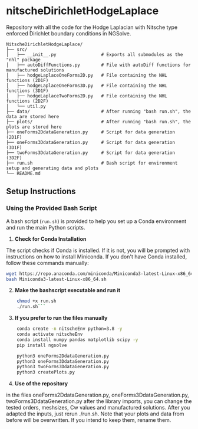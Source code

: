 # nitscheDirichletHodgeLaplace
Repository with all the code for the Hodge Laplacian with Nitsche type enforced Dirichlet boundary conditions in NGSolve.
```
NitscheDirichletHodgeLaplace/
├── src/
│   ├── __init__.py                 # Exports all submodules as the "nhl" package
│   ├── autoDiffFunctions.py        # File with autoDiff functions for manufactured solutions
│   ├── hodgeLaplaceOneForms2D.py   # File containing the NHL functions (2D1F)
│   ├── hodgeLaplaceOneForms3D.py   # File containing the NHL functions (3D1F)
│   ├── hodgeLaplaceTwoForms2D.py   # File containing the NHL functions (2D2F)
│   └── util.py
├── data/                           # After running "bash run.sh", the data are stored here
├── plots/                          # After running "bash run.sh", the plots are stored here
├── oneForms2DdataGeneration.py     # Script for data generation (2D1F)
├── oneForms3DdataGeneration.py     # Script for data generation (3D1F)
├── twoForms3DdataGeneration.py     # Script for data generation (3D2F)
├── run.sh                          # Bash script for environment setup and generating data and plots
└── README.md
```
## Setup Instructions

### Using the Provided Bash Script

A bash script (`run.sh`) is provided to help you set up a Conda environment and run the main Python scripts.

1. **Check for Conda Installation**

The script checks if Conda is installed. If it is not, you will be prompted with instructions on how to install Miniconda. If you don't have Conda installed, follow these commands manually:

```bash
wget https://repo.anaconda.com/miniconda/Miniconda3-latest-Linux-x86_64.sh
bash Miniconda3-latest-Linux-x86_64.sh
```

2. **Make the bashscript executable and run it**
    
```bash
    chmod +x run.sh
    ./run.sh```
```
3. **If you prefer to run the files manually**
```bash
    conda create -n nitscheEnv python=3.8 -y
    conda activate nitscheEnv
    conda install numpy pandas matplotlib scipy -y
    pip install ngsolve

    python3 oneForms2DdataGeneration.py
    python3 oneForms3DdataGeneration.py
    python3 twoForms3DdataGeneration.py
    python3 createPlots.py
```

4. **Use of the repository**

in the files oneForms2DdataGeneration.py, oneForms3DdataGeneration.py, twoForms3DdataGeneration.py
after the library imports, you can change the tested orders, meshsizes, Cw values and manufactured solutions. After you adapted the inputs, just rerun ./run.sh. Note that your plots and data from before will be overwritten. If you intend to keep them, rename them.